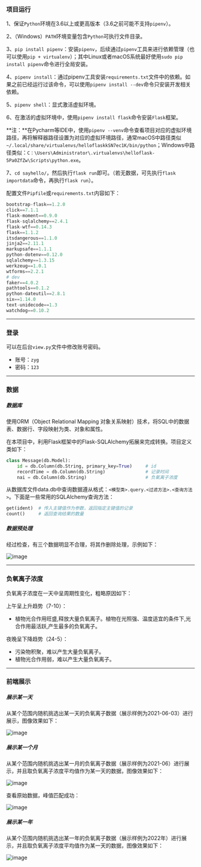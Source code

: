 ### 项目运行

1、保证`Python`环境在3.6以上或更高版本（3.6之前可能不支持`pipenv`）。

2、（Windows）`PATH`环境变量包含`Python`可执行文件目录。

3、`pip install pipenv`：安装`pipenv`，后续通过`pipenv`工具来进行依赖管理（也可以使用`pip + virtualenv`）；其中Linux或者macOS系统最好使用`sudo pip install pipenv`命令进行全局安装。

4、`pipenv install`：通过pipenv工具安装`requirements.txt`文件中的依赖。如果之前已经运行过该命令，可以使用`pipenv install --dev`命令只安装开发相关依赖。

5、`pipenv shell`：显式激活虚拟环境。

6、在激活的虚拟环境中，使用`pipenv install flask`命令安装`Flask`框架。

**注：**在Pycharm等IDE中，使用`pipenv --venv`命令查看项目对应的虚拟环境路径，再将解释器路径设置为对应的虚拟环境路径，通常macOS中路径类似`~/.local/share/virtualenvs/helloflaskkSN7ec1K/bin/python`；Windows中路径类似：`C：\Users\Administrator\.virtualenvs\helloflask-5Pa0ZfZw\Scripts\python.exe`。

7、`cd sayhello/`，然后执行`flask run`即可。（若无数据，可先执行`flask importdata`命令，再执行`flask run`）。

配置文件`Pipfile`或`requirements.txt`内容如下：

```php
bootstrap-flask==1.2.0
click==7.1.1
flask-moment==0.9.0
flask-sqlalchemy==2.4.1
flask-wtf==0.14.3
flask==1.1.2
itsdangerous==1.1.0
jinja2==2.11.1
markupsafe==1.1.1
python-dotenv==0.12.0
sqlalchemy==1.3.15
werkzeug==1.0.1
wtforms==2.2.1
# dev
faker==4.0.2
pathtools==0.1.2
python-dateutil==2.8.1
six==1.14.0
text-unidecode==1.3
watchdog==0.10.2
```

---

### 登录

可以在后台`view.py`文件中修改账号密码。

* 账号：`zyg`
* 密码：`123`

---

### 数据

##### 数据库

使用ORM（Object Relational Mapping 对象关系映射）技术，将SQL中的数据表、数据行、字段映射为类、对象和属性。

在本项目中，利用Flask框架中的Flask-SQLAlchemy拓展来完成转换。项目定义类如下：

```py
class Message(db.Model):
    id = db.Column(db.String, primary_key=True)     # id
    recordTime = db.Column(db.String)               # 记录时间
    nai = db.Column(db.String)                      # 负氧离子浓度
```

从数据库文件data.db中查询数据遵从格式：`<模型类>.query.<过滤方法>.<查询方法>`。下面是一些常用的SQLAlchemy查询方法：

```py
get(ident)	# 传入主键值作为参数，返回指定主键值的记录
count()		# 返回查询结果的数量
```

##### 数据预处理

经过检查，有三个数据明显不合理，将其作删除处理，示例如下：

![image](https://user-images.githubusercontent.com/88172940/235351505-3cf7c4a3-dd8f-45a0-818d-c0967169c0a1.png)

---

### 负氧离子浓度

负氧离子浓度在一天中呈周期性变化，粗略原因如下：

上午呈上升趋势（7-10）：

* 植物光合作用旺盛,释放大量负氧离子。植物在光照强、温度适宜的条件下,光合作用最活跃,产生最多的负氧离子。

夜晚呈下降趋势（24-5）：

* 污染物积聚，难以产生大量负氧离子。
* 植物光合作用弱，难以产生大量负氧离子。

---

### 前端展示

##### 展示某一天

从某个范围内随机挑选出某一天的负氧离子数据（展示样例为2021-06-03）进行展示，图像效果如下：

![image](https://user-images.githubusercontent.com/88172940/235342031-f4a937d0-6b51-45e1-9df8-daae0f230615.png)

##### 展示某一个月

从某个范围内随机挑选出某一月的负氧离子数据（展示样例为2021-06）进行展示，并且取负氧离子浓度平均值作为某一天的数据，图像效果如下：

![image](https://user-images.githubusercontent.com/88172940/235343913-493a7a58-61ad-4fa2-a14b-5231b5ee50a0.png)

查看原始数据，峰值匹配成功：

![image](https://user-images.githubusercontent.com/88172940/235343979-0d872d32-9337-4375-ae84-1164c5312006.png)

##### 展示某一年

从某个范围内随机挑选出某一年的负氧离子数据（展示样例为2022年）进行展示，并且取负氧离子浓度平均值作为某一天的数据，图像效果如下：

![image](https://user-images.githubusercontent.com/88172940/235351723-6ccab384-d66e-4b93-851b-90888ce019f4.png)
